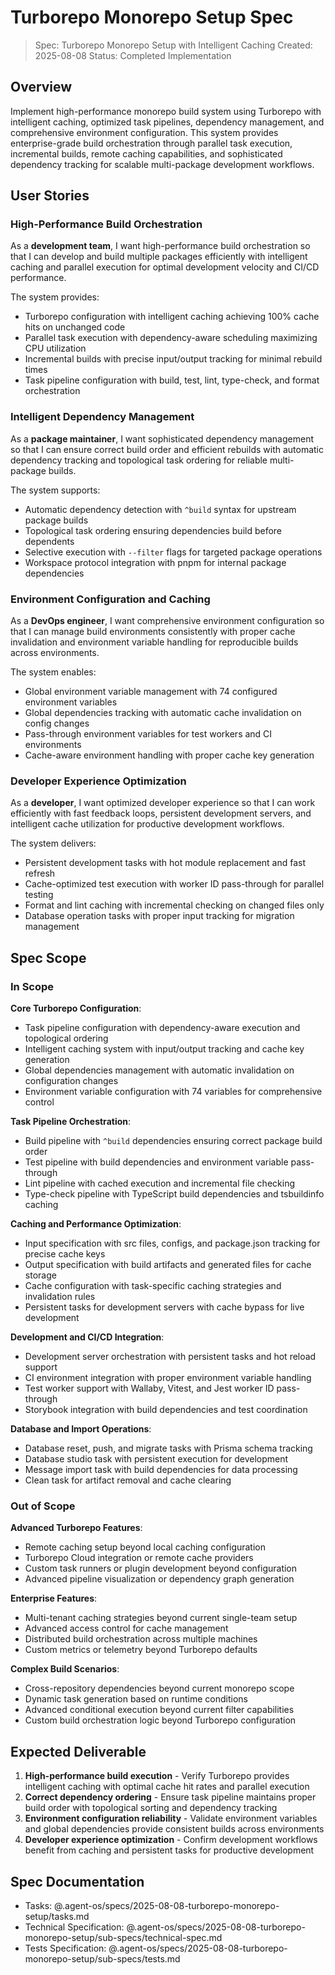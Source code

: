 # Turborepo Monorepo Setup Spec

> Spec: Turborepo Monorepo Setup with Intelligent Caching
> Created: 2025-08-08
> Status: Completed Implementation

## Overview

Implement high-performance monorepo build system using Turborepo with intelligent caching, optimized task pipelines, dependency management, and comprehensive environment configuration. This system provides enterprise-grade build orchestration through parallel task execution, incremental builds, remote caching capabilities, and sophisticated dependency tracking for scalable multi-package development workflows.

## User Stories

### High-Performance Build Orchestration

As a **development team**, I want high-performance build orchestration so that I can develop and build multiple packages efficiently with intelligent caching and parallel execution for optimal development velocity and CI/CD performance.

The system provides:

- Turborepo configuration with intelligent caching achieving 100% cache hits on unchanged code
- Parallel task execution with dependency-aware scheduling maximizing CPU utilization
- Incremental builds with precise input/output tracking for minimal rebuild times
- Task pipeline configuration with build, test, lint, type-check, and format orchestration

### Intelligent Dependency Management

As a **package maintainer**, I want sophisticated dependency management so that I can ensure correct build order and efficient rebuilds with automatic dependency tracking and topological task ordering for reliable multi-package builds.

The system supports:

- Automatic dependency detection with `^build` syntax for upstream package builds
- Topological task ordering ensuring dependencies build before dependents
- Selective execution with `--filter` flags for targeted package operations
- Workspace protocol integration with pnpm for internal package dependencies

### Environment Configuration and Caching

As a **DevOps engineer**, I want comprehensive environment configuration so that I can manage build environments consistently with proper cache invalidation and environment variable handling for reproducible builds across environments.

The system enables:

- Global environment variable management with 74 configured environment variables
- Global dependencies tracking with automatic cache invalidation on config changes
- Pass-through environment variables for test workers and CI environments
- Cache-aware environment handling with proper cache key generation

### Developer Experience Optimization

As a **developer**, I want optimized developer experience so that I can work efficiently with fast feedback loops, persistent development servers, and intelligent cache utilization for productive development workflows.

The system delivers:

- Persistent development tasks with hot module replacement and fast refresh
- Cache-optimized test execution with worker ID pass-through for parallel testing
- Format and lint caching with incremental checking on changed files only
- Database operation tasks with proper input tracking for migration management

## Spec Scope

### In Scope

**Core Turborepo Configuration**:

- Task pipeline configuration with dependency-aware execution and topological ordering
- Intelligent caching system with input/output tracking and cache key generation
- Global dependencies management with automatic invalidation on configuration changes
- Environment variable configuration with 74 variables for comprehensive control

**Task Pipeline Orchestration**:

- Build pipeline with `^build` dependencies ensuring correct package build order
- Test pipeline with build dependencies and environment variable pass-through
- Lint pipeline with cached execution and incremental file checking
- Type-check pipeline with TypeScript build dependencies and tsbuildinfo caching

**Caching and Performance Optimization**:

- Input specification with src files, configs, and package.json tracking for precise cache keys
- Output specification with build artifacts and generated files for cache storage
- Cache configuration with task-specific caching strategies and invalidation rules
- Persistent tasks for development servers with cache bypass for live development

**Development and CI/CD Integration**:

- Development server orchestration with persistent tasks and hot reload support
- CI environment integration with proper environment variable handling
- Test worker support with Wallaby, Vitest, and Jest worker ID pass-through
- Storybook integration with build dependencies and test coordination

**Database and Import Operations**:

- Database reset, push, and migrate tasks with Prisma schema tracking
- Database studio task with persistent execution for development
- Message import task with build dependencies for data processing
- Clean task for artifact removal and cache clearing

### Out of Scope

**Advanced Turborepo Features**:

- Remote caching setup beyond local caching configuration
- Turborepo Cloud integration or remote cache providers
- Custom task runners or plugin development beyond configuration
- Advanced pipeline visualization or dependency graph generation

**Enterprise Features**:

- Multi-tenant caching strategies beyond current single-team setup
- Advanced access control for cache management
- Distributed build orchestration across multiple machines
- Custom metrics or telemetry beyond Turborepo defaults

**Complex Build Scenarios**:

- Cross-repository dependencies beyond current monorepo scope
- Dynamic task generation based on runtime conditions
- Advanced conditional execution beyond current filter capabilities
- Custom build orchestration logic beyond Turborepo configuration

## Expected Deliverable

1. **High-performance build execution** - Verify Turborepo provides intelligent caching with optimal cache hit rates and parallel execution
2. **Correct dependency ordering** - Ensure task pipeline maintains proper build order with topological sorting and dependency tracking
3. **Environment configuration reliability** - Validate environment variables and global dependencies provide consistent builds across environments
4. **Developer experience optimization** - Confirm development workflows benefit from caching and persistent tasks for productive development

## Spec Documentation

- Tasks: @.agent-os/specs/2025-08-08-turborepo-monorepo-setup/tasks.md
- Technical Specification: @.agent-os/specs/2025-08-08-turborepo-monorepo-setup/sub-specs/technical-spec.md
- Tests Specification: @.agent-os/specs/2025-08-08-turborepo-monorepo-setup/sub-specs/tests.md
